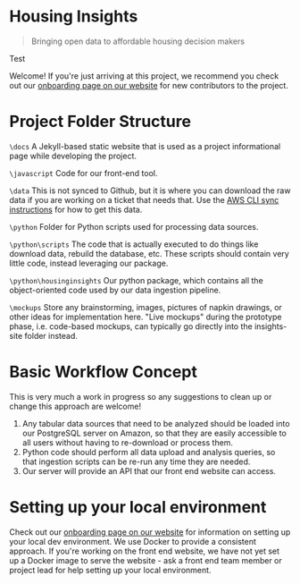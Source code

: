 # Housing Insights
> Bringing open data to affordable housing decision makers

Test

Welcome! If you're just arriving at this project, we recommend you check out our [onboarding page on our website](http://housinginsights.org/resources/onboarding) for new contributors to the project.


# Project Folder Structure
`\docs`
A Jekyll-based static website that is used as a project informational page while developing the project.

`\javascript`
Code for our front-end tool.

`\data` 
This is not synced to Github, but it is where you can download the raw data if you are working on a ticket that needs that. Use the [AWS CLI sync instructions]({{site.baseurl}}/resources/aws-sync.html) for how to get this data.

`\python`
Folder for Python scripts used for processing data sources.

`\python\scripts`
The code that is actually executed to do things like download data, rebuild the database, etc. These scripts should contain very little code, instead leveraging our package.

`\python\housinginsights`
Our python package, which contains all the object-oriented code used by our data ingestion pipeline. 

`\mockups`
Store any brainstorming, images, pictures of napkin drawings, or other ideas for implementation here. "Live mockups" during the prototype phase, i.e. code-based mockups, can typically go directly into the insights-site folder instead.

# Basic Workflow Concept
This is very much a work in progress so any suggestions to clean up or change this approach are welcome!

1. Any tabular data sources that need to be analyzed should be loaded into our PostgreSQL server on Amazon, so that they are easily accessible to all users without having to re-download or process them.
2. Python code should perform all data upload and analysis queries, so that ingestion scripts can be re-run any time they are needed.
3. Our server will provide an API that our front end website can access. 

# Setting up your local environment

Check out our [onboarding page on our website](http://housinginsights.org/resources/onboarding) for information on setting up your local dev environment. We use Docker to provide a consistent approach. If you're working on the front end website, we have not yet set up a Docker image to serve the website - ask a front end team member or project lead for help setting up your local environment. 

